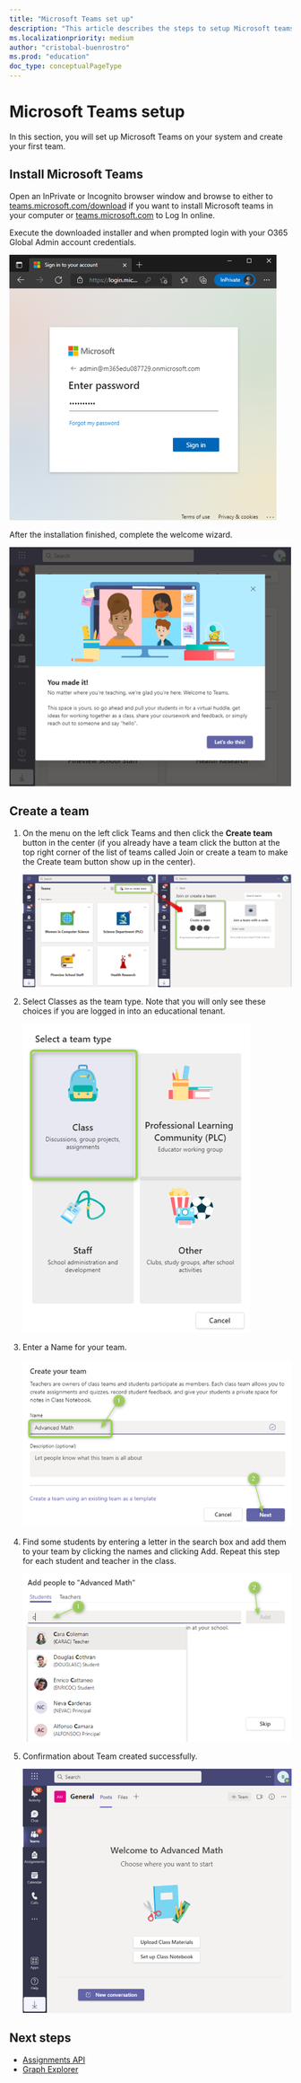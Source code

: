 ```yaml
---
title: "Microsoft Teams set up"
description: "This article describes the steps to setup Microsoft teams."
ms.localizationpriority: medium
author: "cristobal-buenrostro"
ms.prod: "education"
doc_type: conceptualPageType
---
```


# Microsoft Teams setup

In this section, you will set up Microsoft Teams on your system and create your first team.

## Install Microsoft Teams

Open an InPrivate or Incognito browser window and browse to either to [teams.microsoft.com/download](https://teams.microsoft.com/download) if you want to install Microsoft teams in your computer or [teams.microsoft.com](https://teams.microsoft.com) to Log In online.

Execute the downloaded installer and when prompted login with your O365 Global Admin account credentials.

![Teams login](./images/msgraph-onboarding/teams1-login.png)

After the installation finished, complete the welcome wizard.

![Welcome](./images/msgraph-onboarding/teams2-welcome.png)

## Create a team

1. On the menu on the left click Teams and then click the **Create team** button in the center (if you already have a team click the button at the top right corner of the list of teams called Join or create a team to make the Create team button show up in the center).

   ![Create team](./images/msgraph-onboarding/teams3-team.png)

2. Select Classes as the team type. Note that you will only see these choices if you are logged in into an educational tenant.

   ![Team type](./images/msgraph-onboarding/teams4-type.png)

3. Enter a Name for your team.

   ![Team name](./images/msgraph-onboarding/teams5-create.png)

4. Find some students by entering a letter in the search box and add them to your team by clicking the names and clicking Add. Repeat this step for each student and teacher in the class.

   ![Add people](./images/msgraph-onboarding/teams6-people.png)

5. Confirmation about Team created successfully.

   ![Team created](./images/msgraph-onboarding/teams7-created.png)

## Next steps

* [Assignments API](/graph/msgraph-onboarding-assignments)
* [Graph Explorer](/graph/msgraph-onboarding-graphexplorer)